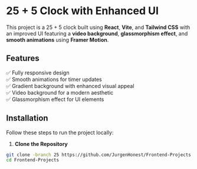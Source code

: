 # 25 + 5 Clock with Enhanced UI

This project is a 25 + 5 clock built using **React**, **Vite**, and **Tailwind CSS** with an improved UI featuring a **video background**, **glassmorphism effect**, and **smooth animations** using **Framer Motion**.

## Features

✅ Fully responsive design  
✅ Smooth animations for timer updates  
✅ Gradient background with enhanced visual appeal  
✅ Video background for a modern aesthetic  
✅ Glassmorphism effect for UI elements

## Installation

Follow these steps to run the project locally:

1. **Clone the Repository**

```bash
git clone -branch 25 https://github.com/JurgenHonest/Frontend-Projects.git
cd Frontend-Projects
```
